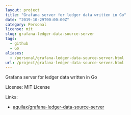 ```yaml
---
layout: project
title: "Grafana server for ledger data written in Go"
date: "2019-10-29T00:00:00Z"
category: Personal
license: mit
slug: grafana-ledger-data-source-server
tags:
  - github
  - Go
aliases:
  - /personal/grafana-ledger-data-source-server.html
url: /project/grafana-ledger-data-source-server.html
---
```


Grafana server for ledger data written in Go

License: MIT License

Links:

* [aquilax/grafana-ledger-data-source-server](https://github.com/aquilax/grafana-ledger-data-source-server)
